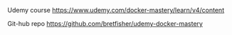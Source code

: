 Udemy course
https://www.udemy.com/docker-mastery/learn/v4/content

Git-hub repo
https://github.com/bretfisher/udemy-docker-mastery